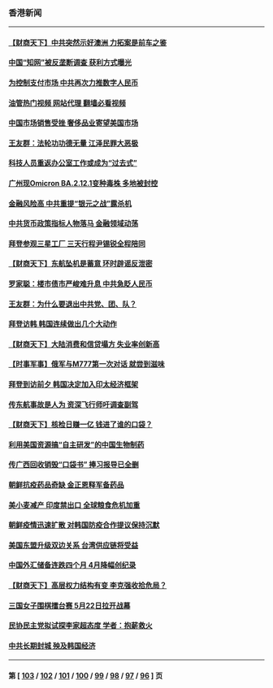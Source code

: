 ### 香港新闻
---
#### [【财商天下】中共突然示好澳洲 力拓案是前车之鉴](../../pages/ncid1349362/n13742310.md?05221645) 
#### [中国“知网”被反垄断调查 获利方式曝光](../../pages/ncid1349362/n13742262.md?05221645) 
#### [为控制支付市场 中共再次力推数字人民币](../../pages/ncid1349362/n13742259.md?05221645) 
#### [油管热门视频 网站代理 翻墙必看视频](http://209.222.30.114:81/youtube.html?05221645)
#### [中国市场销售受挫 奢侈品业寄望美国市场](../../pages/ncid1349362/n13742248.md?05221645) 
#### [王友群：法轮功功德无量 江泽民罪大恶极](../../pages/ncid1349362/n13741673.md?05221645) 
#### [科技人员重返办公室工作或成为“过去式”](../../pages/ncid1349362/n13742088.md?05221645) 
#### [广州现Omicron BA.2.12.1变种毒株 多地被封控](../../pages/ncid1349362/n13742084.md?05221645) 
#### [金融风险高 中共重提“银元之战”露杀机](../../pages/ncid1349362/n13742039.md?05221645) 
#### [中共货币政策指标人物落马 金融领域动荡](../../pages/ncid1349362/n13741950.md?05221645) 
#### [拜登参观三星工厂 三天行程尹锡锐全程陪同](../../pages/ncid1349362/n13741945.md?05221645) 
#### [【财商天下】东航坠机是蓄意 环时辟谣反泄密](../../pages/ncid1349362/n13741724.md?05221645) 
#### [罗家聪：楼市债市严峻难升息 中共急眨人民币](../../pages/ncid1349362/n13741620.md?05221645) 
#### [王友群：为什么要退出中共党、团、队？](../../pages/ncid1349362/n13739453.md?05221645) 
#### [拜登访韩 韩国连续做出几个大动作](../../pages/ncid1349362/n13741304.md?05221645) 
#### [【财商天下】大陆消费和信贷塌方 失业率创新高](../../pages/ncid1349362/n13741053.md?05221645) 
#### [【时事军事】俄军与M777第一次对话 就尝到滋味](../../pages/ncid1349362/n13740913.md?05221645) 
#### [拜登到访前夕 韩国决定加入印太经济框架](../../pages/ncid1349362/n13740458.md?05221645) 
#### [传东航事故是人为 资深飞行师吁调查副驾](../../pages/ncid1349362/n13740449.md?05221645) 
#### [【财商天下】核检日赚一亿 钱进了谁的口袋？](../../pages/ncid1349362/n13740132.md?05221645) 
#### [利用美国资源搞“自主研发”的中国生物制药](../../pages/ncid1349362/n13740112.md?05221645) 
#### [传广西回收销毁“口袋书” 捧习报导已全删](../../pages/ncid1349362/n13740103.md?05221645) 
#### [朝鲜抗疫药品奇缺 金正恩释军备药品](../../pages/ncid1349362/n13740094.md?05221645) 
#### [美小麦减产 印度禁出口 全球粮食危机加重](../../pages/ncid1349362/n13740088.md?05221645) 
#### [朝鲜疫情迅速扩散 对韩国防疫合作提议保持沉默](../../pages/ncid1349362/n13739583.md?05221645) 
#### [美国东盟升级双边关系 台湾供应链将受益](../../pages/ncid1349362/n13739521.md?05221645) 
#### [中国外汇储备连跌四个月 4月降幅创纪录](../../pages/ncid1349362/n13739541.md?05221645) 
#### [【财商天下】高层权力结构有变 李克强收拾危局？](../../pages/ncid1349362/n13739513.md?05221645) 
#### [三国女子围棋擂台赛 5月22日拉开战幕](../../pages/ncid1349362/n13739361.md?05221645) 
#### [民协民主党拟试探李家超态度 学者：抱薪救火](../../pages/ncid1349362/n13739356.md?05221645) 
#### [中共长期封城 殃及韩国经济](../../pages/ncid1349362/n13739351.md?05221645) 

---
#### 第 [ [103](./103.md?05221645) / [102](./102.md?05221645) / [101](./101.md?05221645) / [100](./100.md?05221645) / [99](./99.md?05221645) / [98](./98.md?05221645) / [97](./97.md?05221645) / [96](./96.md?05221645) ] 页
